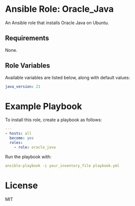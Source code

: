 # Ansible Role: Oracle_Java

An Ansible role that installs Oracle Java on Ubuntu.

## Requirements

None.

## Role Variables

Available variables are listed below, along with default values:

```yaml
java_version: 21
```
# Example Playbook
To install this role, create a playbook as follows:

```yaml
---
- hosts: all
  become: yes
  roles:
    - role: oracle_java
```

Run the playbook with:

```yaml
ansible-playbook -i your_inventory_file playbook.yml
```

# License
MIT

